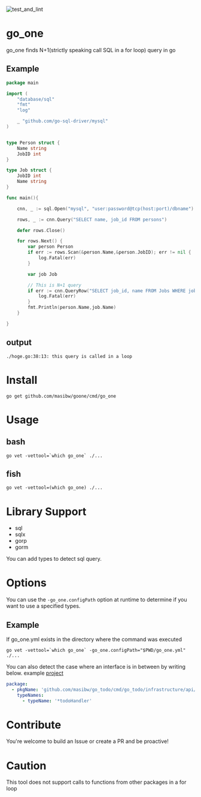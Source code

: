 ![test_and_lint](https://github.com/masibw/go_one/workflows/test_and_lint/badge.svg)

# go_one
go_one finds N+1(strictly speaking call SQL in a for loop) query in go 

## Example
```go
package main

import (
	"database/sql"
	"fmt"
	"log"

	_ "github.com/go-sql-driver/mysql"
)


type Person struct {
	Name string
	JobID int
}

type Job struct {
	JobID int
	Name string
}

func main(){

	cnn, _ := sql.Open("mysql", "user:password@tcp(host:port)/dbname")

	rows, _ := cnn.Query("SELECT name, job_id FROM persons")

	defer rows.Close()

	for rows.Next() {
		var person Person
		if err := rows.Scan(&person.Name,&person.JobID); err != nil {
			log.Fatal(err)
		}

		var job Job

        // This is N+1 query
		if err := cnn.QueryRow("SELECT job_id, name FROM Jobs WHERE job_id = ?",person.JobID).Scan(&job.JobID,&job.Name); err != nil { 
			log.Fatal(err)
		}
		fmt.Println(person.Name,job.Name)
	}

}
```

## output
```
./hoge.go:38:13: this query is called in a loop
```

# Install
```
go get github.com/masibw/goone/cmd/go_one
```

# Usage

## bash
```
go vet -vettool=`which go_one` ./...
```

## fish
```
go vet -vettool=(which go_one) ./...
```

# Library Support
- sql
- sqlx
- gorp
- gorm

You can add types to detect sql query.

# Options
You can use the `-go_one.configPath` option at runtime to determine if you want to use a specified types.

## Example

If go_one.yml exists in the directory where the command was executed
```
go vet -vettool=`which go_one` -go_one.configPath="$PWD/go_one.yml" ./...
```

You can also detect the case where an interface is in between by writing below. example [project](https://github.com/masibw/go_todo)
```yaml:go_one.yml
package:
  - pkgName: 'github.com/masibw/go_todo/cmd/go_todo/infrastructure/api/handler'
    typeNames:
      - typeName: '*todoHandler'
```

# Contribute
You're welcome to build an Issue or create a PR and be proactive!

# Caution
This tool does not support calls to functions from other packages in a for loop

